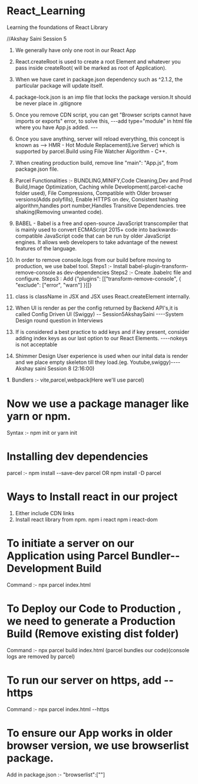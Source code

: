 # React_Learning
Learning the foundations of React Library

<!-- Homework -->
<!-- 1. What is CDN -- Content Delivery Network -->
<!-- What is crossorigin -->
<!-- What is difference between async and defer -->
<!-- What is difference between tilde and caret(^) -->
<!-- Explore script types -->
<!-- Explore babel -->
<!-- how to write image tags in jsx -->
<!-- What is Virtual DOM and why do we use it for reconciliation (diff algorith) --> //Akshay Saini Session 5
<!-- why do we use keys in React elements -->
<!-- What is React Fibre in React16-->

1. We generally have only one root in our React App
2. React.createRoot is used to create a root Element and whatever you pass inside createRoot( will be marked as root of Application).
3. When we have caret in package.json dependency such as ^2.1.2, the particular package will update itself.
4. package-lock.json is an imp file that locks the package version.It should be never place in .gitignore
5. Once you remove CDN script, you can get "Browser scripts cannot have imports or exports" error, to solve this,
---add type="module" in html file where you have App.js added.
---<script type="module" src="App.js"></script>
6. Once you save anything, server will reload everything, this concept is known as --> HMR - Hot Module Replacement(Live Server) which is supported by parcel.Build using File Watcher Algorithm - C++.
7. When creating production build, remove line "main": "App.js", from package.json file.
8. Parcel Functionalities :- BUNDLING,MINIFY,Code Cleaning,Dev and Prod Build,Image Optimization,
                             Caching while Development(.parcel-cache folder used), File Compressions, 
                             Compatible with Older browser versions(Adds polyfills), Enable HTTPS on dev,
                             Consistent hashing algorithm,handles port number,Handles Transitive Dependencies.
                             tree shaking(Removing unwanted code).
9. BABEL - Babel is a free and open-source JavaScript transcompiler that is mainly used to convert ECMAScript 2015+ code into            backwards-compatible JavaScript code that can be run by older JavaScript engines. It allows web developers to take advantage of the    newest features of the language.

10. In order to remove console.logs from our build before moving to production, we use babel tool.
Steps1 :- Install babel-plugin-transform-remove-console as dev-dependencies
Steps2 :- Create .babelrc file and configure.
Steps3 : Add {"plugins": [["transform-remove-console", { "exclude": ["error", "warn"] }]]}

11. class is className in JSX and JSX uses React.createElement internally.

12. When UI is render as per the config returned by Backend API's,it is called Config Driven UI (Swiggy) -- Session5AkshaySaini 
----System Design round question in Interviews
13. If is considered a best practice to add keys and if key present, consider adding index keys as our last option to our React Elements.
----nokeys is not acceptable
14. Shimmer Design User experience is used when our inital data is render and we place empty skeleton till they load.(eg. Youtube,swiggy)----Akshay saini Session 8 (2:16:00)

<!-- In order to optimise our React app and make it development/production ready, we need some packages -->
**1**. Bundlers :- vite,parcel,webpack(Here we'll use parcel)

# Now we use a package manager like yarn or npm.
Syntax :- npm init or yarn init

# Installing dev dependencies
parcel :- npm install --save-dev parcel OR npm install -D parcel

# Ways to Install react in our project
1. Either include CDN links
    <script crossorigin src="https://unpkg.com/react@18/umd/react.development.js"></script>
    <script crossorigin src="https://unpkg.com/react-dom@18/umd/react-dom.development.js"></script>
2. Install react library from npm.
    npm i react
    npm i react-dom

# To initiate a server on our Application using Parcel Bundler--Development Build
Command :- npx parcel index.html

# To Deploy our Code to Production , we need to generate a Production Build (Remove existing dist folder)
Command :- npx parcel build index.html (parcel bundles our code)(console logs are removed by parcel)

# To run our server on https, add --https
Command :- npx parcel index.html --https

# To ensure our App works in older browser version, we use browserlist package.
Add in package.json :- "browserlist":[""]